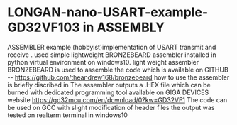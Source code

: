# LONGAN-nano-USART-example-GD32VF103 in ASSEMBLY
ASSEMBLER example (hobbyist)implementation of USART transmit and receive . used simple lightweight BRONZEBEARD assembler installed in python virtual environment on windows10.
light weight assembler BRONZEBEARD is used to assemble the code which is available on GITHUB -- https://github.com/theandrew168/bronzebeard
how to use the assembler is briefly discribed in 
The assembler outputs a .HEX file which can be burned with dedicated programming tool available on GIGA DEVICES website https://gd32mcu.com/en/download/0?kw=GD32VF1
The code can be used on GCC  with slight modification of header files
the output was tested on realterm terminal in windows10
